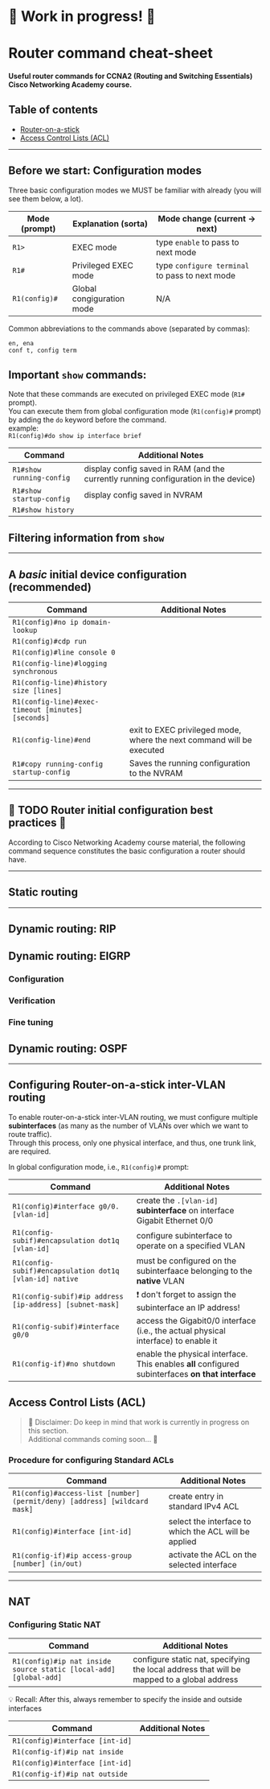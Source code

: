 # :construction: Work in progress! :construction:

# Router command cheat-sheet
#### Useful router commands for CCNA2 (Routing and Switching Essentials) Cisco Networking Academy course.

## Table of contents

- [Router-on-a-stick](#configuring-Router-on-a-stick-inter-VLAN-routing)
- [Access Control Lists (ACL)](#access-control-lists-(acl))

---
## Before we start: Configuration modes
Three basic configuration modes we MUST be familiar with already (you will see them below, a lot).  

Mode (prompt)|Explanation (sorta)|Mode change (current -> next)
---|---|---
``R1>``|EXEC mode|type ``enable`` to pass to next mode
``R1#``|Privileged EXEC mode|type ``configure terminal`` to pass to next mode
``R1(config)#``|Global congiguration mode|N/A

Common abbreviations to the commands above (separated by commas):
```
en, ena
conf t, config term
```

## Important ``show`` commands:
Note that these commands are executed on privileged EXEC mode (``R1#`` prompt).  
You can execute them from global configuration mode (``R1(config)#`` prompt) by adding the ``do`` keyword before the command.  
example:  
``R1(config)#do show ip interface brief``  

Command|Additional Notes
---|---
``R1#show running-config``|display config saved in RAM (and the currently running configuration in the device)
``R1#show startup-config``|display config saved in NVRAM
``R1#show history``|

## Filtering information from ``show``


---
## A _basic_ initial device configuration (recommended)
Command|Additional Notes
---|---
``R1(config)#no ip domain-lookup``|
``R1(config)#cdp run``|
``R1(config)#line console 0``|
``R1(config-line)#logging synchronous``|
``R1(config-line)#history size [lines]``|
``R1(config-line)#exec-timeout [minutes] [seconds]``|
``R1(config-line)#end``|exit to EXEC privileged mode, where the next command will be executed
``R1#copy running-config startup-config``|Saves the running configuration to the NVRAM

---


## :construction: TODO Router initial configuration best practices :construction:
According to Cisco Networking Academy course material, the following command sequence constitutes the basic configuration a router should have.

---
## Static routing

---
## Dynamic routing: RIP

## Dynamic routing: EIGRP

### Configuration

### Verification

### Fine tuning

## Dynamic routing: OSPF

---
## Configuring Router-on-a-stick inter-VLAN routing

To enable router-on-a-stick inter-VLAN routing, we must configure multiple **subinterfaces** (as many as the number of VLANs over which we want to route traffic).  
Through this process, only one physical interface, and thus, one trunk link, are required.  

In global configuration mode, i.e., ``R1(config)#`` prompt:

Command|Additional Notes
---|---
``R1(config)#interface g0/0.[vlan-id]``|create the ``.[vlan-id]`` **subinterface** on interface Gigabit Ethernet 0/0
``R1(config-subif)#encapsulation dot1q [vlan-id]``|configure subinterface to operate on a specified VLAN
``R1(config-subif)#encapsulation dot1q [vlan-id] native``|must be configured on the subinterfaace belonging to the **native** VLAN
``R1(config-subif)#ip address [ip-address] [subnet-mask]``|:exclamation: don't forget to assign the subinterface an IP address!
``R1(config-subif)#interface g0/0``|access the Gigabit0/0 interface (i.e., the actual physical interface) to enable it
``R1(config-if)#no shutdown``|enable the physical interface. This enables **all** configured subinterfaces **on that interface**

## Access Control Lists (ACL)
> :construction: Disclaimer: Do keep in mind that work is currently in progress on this section.  
Additional commands coming soon... :construction:

### Procedure for configuring Standard ACLs

Command|Additional Notes
---|---
``R1(config)#access-list [number] (permit/deny) [address] [wildcard mask]``|create entry in standard IPv4 ACL
``R1(config)#interface [int-id]``|select the interface to which the ACL will be applied
``R1(config-if)#ip access-group [number] (in/out)``|activate the ACL on the selected interface

---
## NAT

### Configuring Static NAT
Command|Additional Notes
---|---
``R1(config)#ip nat inside source static [local-add] [global-add]``|configure static nat, specifying the local address that will be mapped to a global address

:bulb: Recall: After this, always remember to specify the inside and outside interfaces

Command|Additional Notes
---|---
``R1(config)#interface [int-id]``|
``R1(config-if)#ip nat inside``|
``R1(config)#interface [int-id]``|
``R1(config-if)#ip nat outside``|

